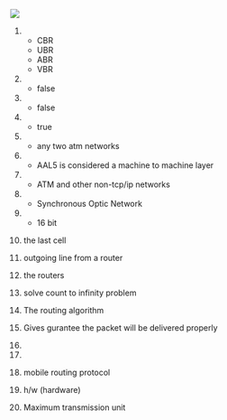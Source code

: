 ![](mcq-3.png)

1.  * CBR
    * UBR
    * ABR
    * VBR

2.  * false
3.  * false
4. * true
5. * any two atm networks
6. * AAL5 is considered a machine to machine layer
7. * ATM and other non-tcp/ip networks
8. * Synchronous Optic Network
9. * 16 bit
10. the last cell
11. outgoing line from a router
12. the routers
13. solve count to infinity problem
14. The routing algorithm
15. Gives gurantee the packet will be delivered properly
16. 
17. 
18. mobile routing protocol
19. h/w (hardware)
20. Maximum transmission unit